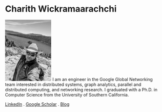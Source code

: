 
# Charith Wickramaarachchi

<img src="PXL_20210529_181354936.jpg" alt="hi" class="inline" width = "30%" height= "30%"/>
I am an engineer in the Google Global Networking team interested in distributed systems, graph analytics, parallel and distributed computing, and networking research.
I graduated with a Ph.D. in Computer Science from the University of Southern California.

[LinkedIn](https://www.linkedin.com/in/charith-wickramaarachchi-43797218/) . [Google Scholar](https://scholar.google.com/citations?user=R84Xky0AAAAJ&hl=en) . [Blog](https://charithwiki.blogspot.com/)

